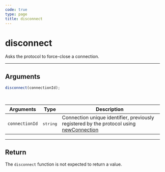 ```yaml
---
code: true
type: page
title: disconnect
---
```


# disconnect

Asks the protocol to force-close a connection.

---

## Arguments

```js
disconnect(connectionId);
```

<br/>

| Arguments      | Type              | Description                                                                                                                           |
| -------------- | ----------------- | ------------------------------------------------------------------------------------------------------------------------------------- |
| `connectionId` | <pre>string</pre> | Connection unique identifier, previously registered by the protocol using [newConnection](/core/1/protocols/entrypoint/newconnection) |

---

## Return

The `disconnect` function is not expected to return a value.
